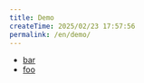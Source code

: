 ```yaml
---
title: Demo
createTime: 2025/02/23 17:57:56
permalink: /en/demo/
---
```


- [bar](./bar.md)
- [foo](./foo.md)
